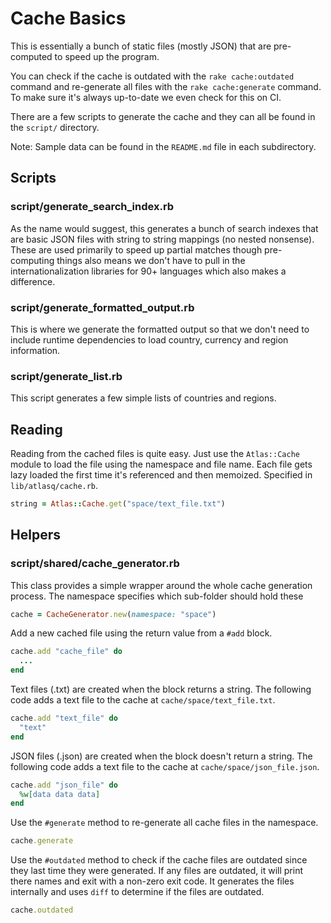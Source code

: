 # Cache Basics

This is essentially a bunch of static files (mostly JSON) that are pre-computed to speed up the program.

You can check if the cache is outdated with the `rake cache:outdated` command and re-generate all files with the `rake cache:generate` command. To make sure it's always up-to-date we even check for this on CI.

There are a few scripts to generate the cache and they can all be found in the `script/` directory.

Note: Sample data can be found in the `README.md` file in each subdirectory.

## Scripts

### script/generate_search_index.rb

As the name would suggest, this generates a bunch of search indexes that are basic JSON files with string to string mappings (no nested nonsense). These are used primarily to speed up partial matches though pre-computing things also means we don't have to pull in the internationalization libraries for 90+ languages which also makes a difference.

### script/generate_formatted_output.rb

This is where we generate the formatted output so that we don't need to include runtime dependencies to load country, currency and region information.

### script/generate_list.rb

This script generates a few simple lists of countries and regions.

## Reading

Reading from the cached files is quite easy. Just use the `Atlas::Cache` module to load the file using the namespace and file name. Each file gets lazy loaded the first time it's referenced and then memoized. Specified in `lib/atlasq/cache.rb`.

```rb
string = Atlas::Cache.get("space/text_file.txt")
```

## Helpers

### script/shared/cache_generator.rb

This class provides a simple wrapper around the whole cache generation process. The namespace specifies which sub-folder should hold these 

```rb
cache = CacheGenerator.new(namespace: "space")
```

Add a new cached file using the return value from a `#add` block.

```rb
cache.add "cache_file" do
  ...
end
```

Text files (.txt) are created when the block returns a string. The following code adds a text file to the cache at `cache/space/text_file.txt`.

```rb
cache.add "text_file" do
  "text"
end
```

JSON files (.json) are created when the block doesn't return a string. The following code adds a text file to the cache at `cache/space/json_file.json`.

```rb
cache.add "json_file" do
  %w[data data data]
end
```

Use the `#generate` method to re-generate all cache files in the namespace.

```rb
cache.generate
```

Use the `#outdated` method to check if the cache files are outdated since they last time they were generated. If any files are outdated, it will print there names and exit with a non-zero exit code. It generates the files internally and uses `diff` to determine if the files are outdated.

```rb
cache.outdated
```
